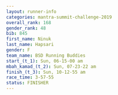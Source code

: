 ```yaml
---
layout: runner-info 
categories: mantra-summit-challenge-2019 
overall_rank: 168
gender_rank: 48
bib: 845
first_name: Ninuk
last_name: Hapsari
gender: F
team_name: BSD Running Buddies
start_(t_1): Sun, 06-15-00 am
mbah_kamad_(t_2): Sun, 07-23-22 am
finish_(t_3): Sun, 10-12-55 am
race_time: 3-57-55
status: FINISHER
---
```

